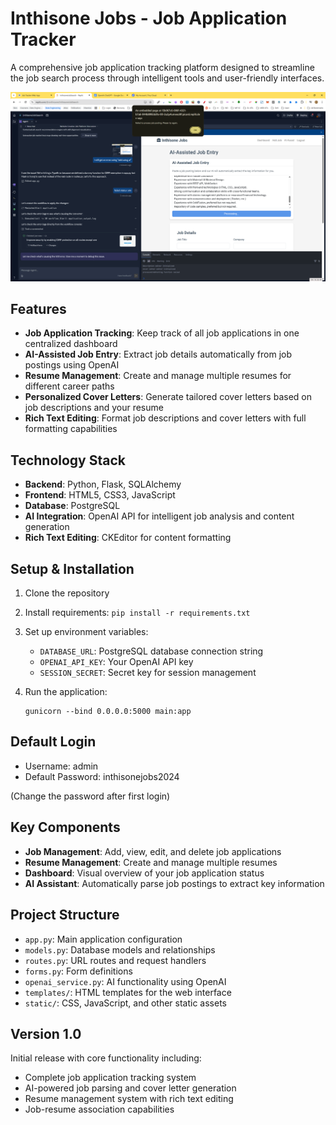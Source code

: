 # Inthisone Jobs - Job Application Tracker

A comprehensive job application tracking platform designed to streamline the job search process through intelligent tools and user-friendly interfaces.

![Inthisone Jobs Dashboard](attached_assets/image_1746411413168.png)

## Features

- **Job Application Tracking**: Keep track of all job applications in one centralized dashboard
- **AI-Assisted Job Entry**: Extract job details automatically from job postings using OpenAI
- **Resume Management**: Create and manage multiple resumes for different career paths
- **Personalized Cover Letters**: Generate tailored cover letters based on job descriptions and your resume
- **Rich Text Editing**: Format job descriptions and cover letters with full formatting capabilities

## Technology Stack

- **Backend**: Python, Flask, SQLAlchemy
- **Frontend**: HTML5, CSS3, JavaScript
- **Database**: PostgreSQL
- **AI Integration**: OpenAI API for intelligent job analysis and content generation
- **Rich Text Editing**: CKEditor for content formatting

## Setup & Installation

1. Clone the repository
2. Install requirements: `pip install -r requirements.txt`
3. Set up environment variables:
   - `DATABASE_URL`: PostgreSQL database connection string
   - `OPENAI_API_KEY`: Your OpenAI API key
   - `SESSION_SECRET`: Secret key for session management

4. Run the application:
   ```
   gunicorn --bind 0.0.0.0:5000 main:app
   ```

## Default Login

- Username: admin
- Default Password: inthisonejobs2024

(Change the password after first login)

## Key Components

- **Job Management**: Add, view, edit, and delete job applications
- **Resume Management**: Create and manage multiple resumes
- **Dashboard**: Visual overview of your job application status
- **AI Assistant**: Automatically parse job postings to extract key information

## Project Structure

- `app.py`: Main application configuration
- `models.py`: Database models and relationships
- `routes.py`: URL routes and request handlers
- `forms.py`: Form definitions
- `openai_service.py`: AI functionality using OpenAI
- `templates/`: HTML templates for the web interface
- `static/`: CSS, JavaScript, and other static assets

## Version 1.0

Initial release with core functionality including:
- Complete job application tracking system
- AI-powered job parsing and cover letter generation
- Resume management system with rich text editing
- Job-resume association capabilities